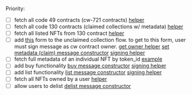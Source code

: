 Priority:
- [ ] fetch all code 49 contracts (cw-721 contracts) [helper](https://github.com/Nebula-Marketplace/marketplace/blob/49c794706900780d0a9260b3a38e69dedb234fdb/utils/exchangeApi.ts#L47C30-L47C30)
- [ ] fetch all code 130 contracts (claimed collections w/ metadata) [helper]()
- [ ] fetch all listed NFTs from 130 contract [helper]()
- [ ] add [this](https://cdn.discordapp.com/attachments/1149076433390538837/1151628757518524477/image.png?ex=6542c15c&is=65304c5c&hm=fc3474415e0461b5c7a35e6b935a603996b59b45b0c6769294ddbaf803ded48f&) form to the unclaimed collection flow. to get to this form, user must sign message as cw contract owner. [get owner helper]() [set metadata (claim) message constructor](https://github.com/Nebula-Marketplace/marketplace/blob/49c794706900780d0a9260b3a38e69dedb234fdb/utils/constructMessage.ts#L199) [signing helper](https://github.com/Nebula-Marketplace/marketplace/blob/49c794706900780d0a9260b3a38e69dedb234fdb/utils/signMessage.ts#L4)
- [ ] fetch full metadata of an individual NFT by token_id [example](https://github.com/Nebula-Marketplace/marketplace/blob/49c794706900780d0a9260b3a38e69dedb234fdb/utils/exchangeApi.ts#L86C38-L86C38)
- [ ] add buy functionality [buy message constructor](https://github.com/Nebula-Marketplace/marketplace/blob/49c794706900780d0a9260b3a38e69dedb234fdb/utils/constructMessage.ts#L59) [signing helper](https://github.com/Nebula-Marketplace/marketplace/blob/49c794706900780d0a9260b3a38e69dedb234fdb/utils/signMessage.ts#L4)
- [ ] add list functionality [list message constructor](https://github.com/Nebula-Marketplace/marketplace/blob/49c794706900780d0a9260b3a38e69dedb234fdb/utils/constructMessage.ts#L97) [signing helper](https://github.com/Nebula-Marketplace/marketplace/blob/49c794706900780d0a9260b3a38e69dedb234fdb/utils/signMessage.ts#L4) 
- [ ] fetch all NFTs owned by a user [helper](https://github.com/Nebula-Marketplace/marketplace/blob/49c794706900780d0a9260b3a38e69dedb234fdb/utils/exchangeApi.ts#L70)
- [ ] allow users to delist [delist message constructor](https://github.com/Nebula-Marketplace/marketplace/blob/49c794706900780d0a9260b3a38e69dedb234fdb/utils/constructMessage.ts#L132)